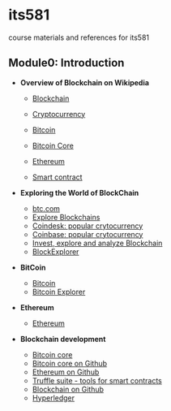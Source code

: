 # its581
course materials and references for its581

## Module0: Introduction

* __Overview of Blockchain on Wikipedia__

  * [Blockchain](https://en.wikipedia.org/wiki/Blockchain)
  * [Cryptocurrency](https://en.wikipedia.org/wiki/Cryptocurrency)
  
  * [Bitcoin](https://en.wikipedia.org/wiki/Bitcoin)
  * [Bitcoin Core](https://en.wikipedia.org/wiki/Bitcoin\_Core)
  
  * [Ethereum](https://en.wikipedia.org/wiki/Ethereum)
  * [Smart contract](https://en.wikipedia.org/wiki/Smart\_contract)

* __Exploring the World of BlockChain__
  
  * [btc.com](https://btc.com/)
  * [Explore Blockchains](https://blockchair.com/)
  * [Coindesk: popular crytocurrency](https://www.coindesk.com/)
  * [Coinbase: popular crytocurrency](https://www.coinbase.com/)
  * [Invest, explore and analyze Blockchain](https://www.blockchain.com/)
  * [BlockExplorer](https://blockexplorer.one)
  
* __BitCoin__  

  * [Bitcoin](https://bitcoin.org/en/)
  * [Bitcoin Explorer](https://blockstream.info/)
  
* __Ethereum__

  * [Ethereum](https://ethereum.org/)
  
* __Blockchain development__

  * [Bitcoin core](https://bitcoincore.org/)
  * [Bitcoin core on Github](https://github.com/bitcoin/bitcoin)
  * [Ethereum on Github](https://github.com/ethereum)
  * [Truffle suite - tools for smart contracts](https://www.trufflesuite.com/)
  * [Blockchain on Github](https://github.com/blockchain)
  * [Hyperledger](https://www.hyperledger.org/)

